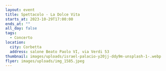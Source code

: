 ```yaml
---
layout: event
title: Spettacolo - La Dolce Vita
starts_at: 2023-10-29T17:00:00
ends_at: ""
all_day: false
tags:
  - Concerto
location:
  city: Corbetta
  address: salone Beato Paolo VI, via Verdi 53
thumbnail: images/uploads/israel-palacio-y20jj-ddy9m-unsplash-1-.webp
flyer: images/uploads/img_1585.jpeg
---
```

